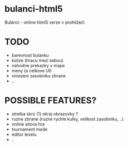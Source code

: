 bulanci-html5
==============

Bulánci - online html5 verze v prohlížeči

# TODO
- barevnost bulanku
- kolize (hracu mezi sebou)
- nahodne prekazky v mape
- meny (a celkove UI)
- omezeni zasobniku zbrane
- ..

# POSSIBLE FEATURES?
- strelba skrz (1) okraj obrazovky ?
- ruzne zbrane (ruzne rychle kulky, velikost zasobniku, ..)
- online sitova hra
- tournament mode
- editor levelu
- ..